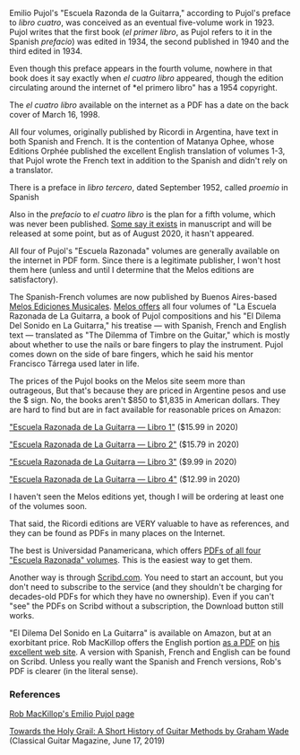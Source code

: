 Emilio Pujol's "Escuela Razonda de la Guitarra," according to Pujol's preface to *libro cuatro*, was conceived as an eventual five-volume work in 1923. Pujol writes that the first book (*el primer libro*, as Pujol refers to it in the Spanish *prefacio*) was edited in 1934, the second published in 1940 and the third edited in 1934.

Even though this preface appears in the fourth volume, nowhere in that book does it say exactly when *el cuatro libro* appeared, though the edition circulating around the internet of *el primero libro" has a 1954 copyright.

The *el cuatro libro* available on the internet as a PDF has a date on the back cover of March 16, 1998.

All four volumes, originally published by Ricordi in Argentina, have text in both Spanish and French. It is the contention of Matanya Ophee, whose Editions Orphée published the excellent English translation of volumes 1-3, that Pujol wrote the French text in addition to the Spanish and didn't rely on a translator.

There is a preface in *libro tercero*, dated September 1952, called *proemio* in Spanish

Also in the *prefacio* to *el cuatro libro* is the plan for a fifth volume, which was never been published. [Some say it exists](https://rmclassicalguitar.com/pujol/) in manuscript and will be released at some point, but as of August 2020, it hasn't appeared.

All four of Pujol's "Escuela Razonada" volumes are generally available on the internet in PDF form. Since there is a legitimate publisher, I won't host them here (unless and until I determine that the Melos editions are satisfactory).

The Spanish-French volumes are now published by Buenos Aires-based [Melos Ediciones Musicales](https://melos.com.ar). [Melos offers](https://melos.com.ar/?s=pujol&dgwt-wcas-search-submit=&post_type=product&dgwt_wcas=1) all four volumes of "La Escuela Razonada de La Guitarra, a book of Pujol compositions and his "El Dilema Del Sonido en La Guitarra," his treatise — with Spanish, French and English text — translated as "The Dilemma of Timbre on the Guitar," which is mostly about whether to use the nails or bare fingers to play the instrument. Pujol comes down on the side of bare fingers, which he said his mentor Francisco Tárrega used later in life.

The prices of the Pujol books on the Melos site seem more than outrageous, But that's because they are priced in Argentine pesos and use the $ sign. No, the books aren't $850 to $1,835 in American dollars. They are hard to find but are in fact available for reasonable prices on Amazon:

["Escuela Razonada de La Guitarra — Libro 1"](https://www.amazon.com/ESCUELA-RAZONADA-GUITARRA-primero-biling%C3%BCe/dp/B088BHGRDP) ($15.99 in 2020)

["Escuela Razonada de La Guitarra — Libro 2"](https://www.amazon.com/ESCUELA-RAZONADA-GUITARRA-segundo-biling%C3%BCe/dp/B088BH4379/) ($15.79 in 2020)

["Escuela Razonada de La Guitarra — Libro 3"](https://www.amazon.com/ESCUELA-RAZONADA-GUITARRA-libro-Spanish/dp/B08BD9CVLV/) ($9.99 in 2020)

["Escuela Razonada de La Guitarra — Libro 4"](https://www.amazon.com/ESCUELA-RAZONADA-GUITARRA-edici%C3%B3n-biling%C3%BCe/dp/B08C6JQFNY/) ($12.99 in 2020)

I haven't seen the Melos editions yet, though I will be ordering at least one of the volumes soon.

That said, the Ricordi editions are VERY valuable to have as references, and they can be found as PDFs in many places on the Internet.

The best is Universidad Panamericana, which offers [PDFs of all four "Escuela Razonada" volumes](http://biblio.upmx.mx/library/index.php?title=310329&query=@title=Special:GSMSearchPage@process=@subheadings=GUITARRA%20ESTUDIOS%20Y%20EJERCICIOS%20LEMB%20@mode=&recnum=2). This is the easiest way to get them.

Another way is through [Scribd.com](http://scribd.com). You need to start an account, but you don't need to subscribe to the service (and they shouldn't be charging for decades-old PDFs for which they have no ownership). Even if you can't "see" the PDFs on Scribd without a subscription, the Download button still works.

"El Dilema Del Sonido en La Guitarra" is available on Amazon, but at an exorbitant price. Rob MacKillop offers the English portion [as a PDF](https://rmclassicalguitar.files.wordpress.com/2015/08/pujol-dilema-of-timbre-on-the-guitar.pdf) on [his excellent web site](https://rmclassicalguitar.com/pujol/). A version with Spanish, French and English can be found on Scribd. Unless you really want the Spanish and French versions, Rob's PDF is clearer (in the literal sense).

### References

[Rob MacKillop's Emilio Pujol page](https://rmclassicalguitar.com/pujol/)

[Towards the Holy Grail: A Short History of Guitar Methods by Graham Wade](https://classicalguitarmagazine.com/towards-the-holy-grail-a-short-history-of-guitar-methods/) (Classical Guitar Magazine, June 17, 2019)

